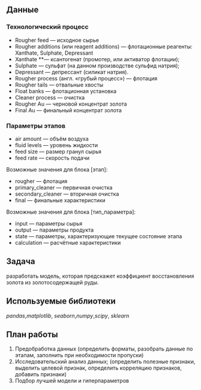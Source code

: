 ## Данные

### Технологический процесс
- Rougher feed — исходное сырье
- Rougher additions (или reagent additions) — флотационные реагенты: Xanthate, Sulphate, Depressant
- Xanthate **— ксантогенат (промотер, или активатор флотации);
- Sulphate — сульфат (на данном производстве сульфид натрия);
- Depressant — депрессант (силикат натрия).
- Rougher process (англ. «грубый процесс») — флотация
- Rougher tails — отвальные хвосты
- Float banks — флотационная установка
- Cleaner process — очистка
- Rougher Au — черновой концентрат золота
- Final Au — финальный концентрат золота

### Параметры этапов
- air amount — объём воздуха
- fluid levels — уровень жидкости
- feed size — размер гранул сырья
- feed rate — скорость подачи

Возможные значения для блока [этап]:
- rougher — флотация
- primary_cleaner — первичная очистка
- secondary_cleaner — вторичная очистка
- final — финальные характеристики

Возможные значения для блока [тип_параметра]:
- input — параметры сырья
- output — параметры продукта
- state — параметры, характеризующие текущее состояние этапа
- calculation — расчётные характеристики

## Задача

разработать модель, которая предскажет коэффициент восстановления золота из золотосодержащей руды.

## Используемые библиотеки
*pandas*,*matplotlib*, *seaborn*,*numpy*,*scipy*, *sklearn*

## План работы
1. Предобработка данных (определить форматы, разобрать данные по этапам, заполнить при необходимости пропуски)
2. Исследовательский анализ данных; (определить полезные признаки, выделить целевой признак, определить корреляцию признаков, добавить признаки)
3. Подбор лучшей модели и гиперпараметров
